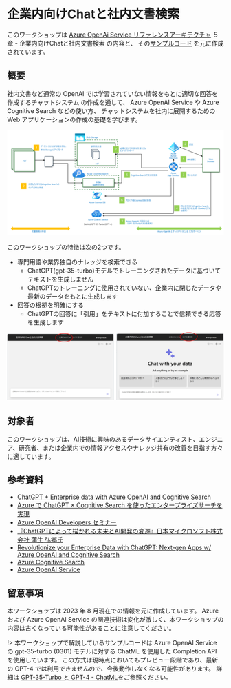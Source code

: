 # 企業内向けChatと社内文書検索

このワークショップは [Azure OpenAi Service リファレンスアーキテクチャ](https://www.microsoft.com/ja-jp/events/azurebase/contents/default.aspx?pg=AzureOAIS) ５章 - 企業内向けChatと社内文書検索 の内容と、
その[サンプルコード](https://github.com/Azure-Samples/jp-azureopenai-samples) を元に作成されています。

## 概要

社内文書など通常の OpenAI では学習されていない情報をもとに適切な回答を作成するチャットシステム の作成を通して、
Azure OpenAI Service や Azure Cognitive Search などの使い方、
チャットシステムを社内に展開するための Web アプリケーションの作成の基礎を学びます。

![](./images/component-and-dataflow.png)

このワークショップの特徴は次の2つです。

- 専門用語や業界独自のナレッジを検索できる
    - ChatGPT(gpt-35-turbo)モデルでトレーニングされたデータに基づいてテキストを生成しません
    - ChatGPTのトレーニングに使用されていない、企業内に閉じたデータや最新のデータをもとに生成します
- 回答の根拠を明確にする
    - ChatGPTの回答に「引用」をテキストに付加することで信頼できる応答を生成します

![](./images/sample-app-webui.png)

## 対象者

このワークショップは、AI技術に興味のあるデータサイエンティスト、エンジニア、研究者、または企業内での情報アクセスやナレッジ共有の改善を目指す方々に適しています。

## 参考資料

- [ChatGPT + Enterprise data with Azure OpenAI and Cognitive Search](https://github.com/nohanaga/azure-search-openai-demo)
- [Azure で ChatGPT × Cognitive Search を使ったエンタープライズサーチを実現](https://qiita.com/nohanaga/items/803c09b5a3a4e2d1776f)
- [Azure OpenAI Developers セミナー](https://www.youtube.com/watch?v=tFgqdHKsOME)
- [『ChatGPTによって描かれる未来とAI開発の変遷』日本マイクロソフト株式会社 蒲生 弘郷氏](https://www.youtube.com/watch?v=l9fpxtz22JU)
- [Revolutionize your Enterprise Data with ChatGPT: Next-gen Apps w/ Azure OpenAI and Cognitive Search](https://aka.ms/entgptsearchblog)
- [Azure Cognitive Search](https://learn.microsoft.com/azure/search/search-what-is-azure-search)
- [Azure OpenAI Service](https://learn.microsoft.com/azure/cognitive-services/openai/overview)

## 留意事項

本ワークショップは 2023 年 8 月現在での情報を元に作成しています。
Azure および Azure OpenAI Service の関連技術は変化が激しく、本ワークショップの内容は古くなっている可能性があることに注意してください。

!> 本ワークショップで解説しているサンプルコードは Azure OpenAI Service の gpt-35-turbo (0301) モデルに対する ChatML を使用した Completion API を使用しています。
この方式は現時点においてもプレビュー段階であり、最新の GPT-4 では利用できませんので、今後動作しなくなる可能性があります。
詳細は [GPT-35-Turbo と GPT-4 - ChatML](https://learn.microsoft.com/ja-jp/azure/ai-services/openai/how-to/chatgpt?pivots=programming-language-chat-ml)をご参照ください。

